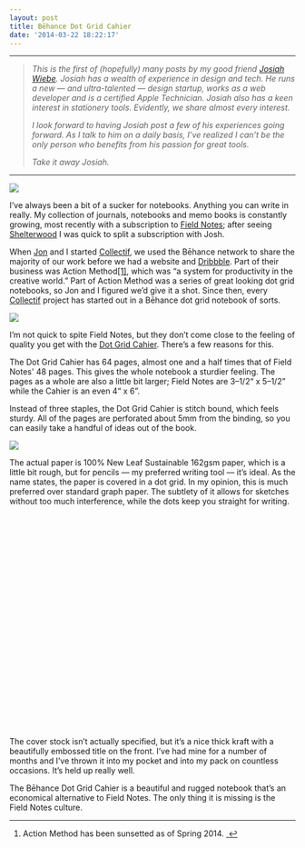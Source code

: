 ```yaml
---
layout: post
title: Bēhance Dot Grid Cahier
date: '2014-03-22 18:22:17'
---
```


<hr data-preserve-html-node="true">

<blockquote data-preserve-html-node="true">
<p data-preserve-html-node="true"><em data-preserve-html-node="true">This is the first of (hopefully) many posts by my good friend <a data-preserve-html-node="true" href="http://jwie.be">Josiah Wiebe</a>. Josiah has a wealth of experience in design and tech. He runs a new — and ultra-talented — design startup, works as a web developer and is a certified Apple Technician. Josiah also has a keen interest in stationery tools. Evidently, we share almost every interest.</em></p>

<p data-preserve-html-node="true"><em data-preserve-html-node="true">I look forward to having Josiah post a few of his experiences going forward. As I talk to him on a daily basis, I&#8217;ve realized I can&#8217;t be the only person who benefits from his passion for great tools.</em> </p>

<p data-preserve-html-node="true"><em data-preserve-html-node="true">Take it away Josiah.</em></p>
</blockquote>

<hr data-preserve-html-node="true"><img src="http://localhost:8888/wp.thenewsprint.co/wp-content/uploads/2014/03/behancedotgridcahier.jpg" /><p data-preserve-html-node="true">I&#8217;ve always been a bit of a sucker for notebooks. Anything you can write in really. My collection of journals, notebooks and memo books is constantly growing, most recently with a subscription to <a data-preserve-html-node="true" href="http://fieldnotesbrand.com/">Field Notes</a>; after seeing <a data-preserve-html-node="true" href="http://fieldnotesbrand.com/colors/shelterwood/">Shelterwood</a> I was quick to split a subscription with Josh.</p>

<p data-preserve-html-node="true">When <a data-preserve-html-node="true" href="http://jondueck.ca/">Jon</a> and I started <a data-preserve-html-node="true" href="http://collectif.co">Collectif</a>, we used the Bēhance network to share the majority of our work before we had a website and <a data-preserve-html-node="true" href="http://dribbble.com/josiahwiebe">Dribbble</a>. Part of their business was Action Method<a data-preserve-html-node="true" href="#fn:1" id="fnref:1" title="see footnote" class="footnote">[1]</a>, which was &#8220;a system for productivity in the creative world.&#8221; Part of Action Method was a series of great looking dot grid notebooks, so Jon and I figured we&#8217;d give it a shot. Since then, every <a data-preserve-html-node="true" href="http://collectif.co">Collectif</a> project has started out in a Bēhance dot grid notebook of sorts.</p><img src="http://localhost:8888/wp.thenewsprint.co/wp-content/uploads/2014/03/lookatthatbokeh.jpg" /><p data-preserve-html-node="true">I&#8217;m not quick to spite Field Notes, but they don&#8217;t come close to the feeling of quality you get with the <a data-preserve-html-node="true" href="http://www.theghostlystore.com/collections/behance-action-method/products/behance-dot-grid-cahier">Dot Grid Cahier</a>. There&#8217;s a few reasons for this.</p>

<p data-preserve-html-node="true">The Dot Grid Cahier has 64 pages, almost one and a half times that of Field Notes' 48 pages. This gives the whole notebook a sturdier feeling. The pages as a whole are also a little bit larger; Field Notes are 3&#8211;1/2&#8220; x 5&#8211;1/2&#8221; while the Cahier is an even 4&#8220; x 6&#8221;.</p>

<p data-preserve-html-node="true">Instead of three staples, the Dot Grid Cahier is stitch bound, which feels sturdy. All of the pages are perforated about 5mm from the binding, so you can easily take a handful of ideas out of the book.</p><img src="http://localhost:8888/wp.thenewsprint.co/wp-content/uploads/2014/03/morebokeh.jpg" /><p data-preserve-html-node="true">The actual paper is 100% New Leaf Sustainable 162gsm paper, which is a little bit rough, but for pencils — my preferred writing tool — it’s ideal. As the name states, the paper is covered in a dot grid. In my opinion, this is much preferred over standard graph paper. The subtlety of it allows for sketches without too much interference, while the dots keep you straight for writing.</p><div class="intrinsic" style="max-width:100%"><div class="embed-block-wrapper" style="padding-bottom:75.0%;"><div class="sqs-video-wrapper" data-html="&lt;iframe src=&quot;//player.vimeo.com/video/89792917?wmode=opaque&amp;api=1&quot; width=&quot;400&quot; height=&quot;300&quot; frameborder=&quot;0&quot; title=&quot;MVI 5009&quot; webkitallowfullscreen=&quot;&quot; mozallowfullscreen=&quot;&quot; allowfullscreen=&quot;&quot;&gt;&lt;/iframe&gt;" data-provider-name="Vimeo"><div class="sqs-video-overlay" style="opacity: 0;"><img data-src="http://localhost:8888/wp.thenewsprint.co/wp-content/uploads/2014/03/IMG_4998.jpg" data-load="false" data-image-focal-point="0.5,0.5" /><div class="sqs-video-opaque"></div><div class="sqs-video-icon"></div></div></div></div></div><p data-preserve-html-node="true">The cover stock isn’t actually specified, but it’s a nice thick kraft with a beautifully embossed title on the front. I’ve had mine for a number of months and I’ve thrown it into my pocket and into my pack on countless occasions. It’s held up really well.</p><p data-preserve-html-node="true">The Bēhance Dot Grid Cahier is a beautiful and rugged notebook that’s an economical alternative to Field Notes. The only thing it is missing is the Field Notes culture.</p><div data-preserve-html-node="true" class="footnotes">
<hr data-preserve-html-node="true">
<ol data-preserve-html-node="true">

<li data-preserve-html-node="true" id="fn:1">
<p data-preserve-html-node="true">Action Method has been sunsetted as of Spring 2014. <a data-preserve-html-node="true" href="#fnref:1" title="return to article" class="reversefootnote">&nbsp;↩</a></p>
</li>

</ol>
</div>